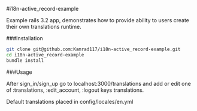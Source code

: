 #i18n-active_record-example

Example rails 3.2 app, demonstrates how to provide ability to users create their
own translations runtime. 

###Installation
```bash 
git clone git@github.com:Kamrad117/i18n-active_record-example.git
cd i18n-active_record-example
bundle install
```

###Usage 

After sign_in/sign_up go to localhost:3000/translations and add or edit one 
of :translations, :edit_account, :logout keys translations.

Default translations placed in config/locales/en.yml

